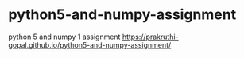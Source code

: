 # python5-and-numpy-assignment
python 5 and numpy 1 assignment
https://prakruthi-gopal.github.io/python5-and-numpy-assignment/
